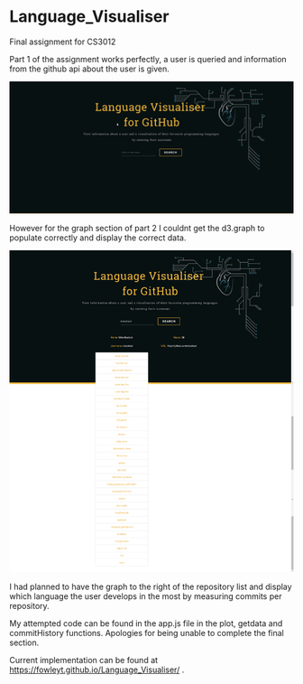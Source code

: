 # Language_Visualiser
Final assignment for CS3012

Part 1 of the assignment works perfectly, a user is queried and information from the github api about the user is given.

![](README%20images/chrome_2018-12-02_16-28-30.png)

However for the graph section of part 2 I couldnt get the d3.graph to populate correctly and display the correct data. 

![](README%20images/2018-12-02_16-31-22.png)

I had planned to have the graph to the right of the repository list and display which language the user develops in the most by measuring commits per repository.

My attempted code can be found in the app.js file in the plot, getdata and commitHistory functions.
Apologies for being unable to complete the final section.

Current implementation can be found at https://fowleyt.github.io/Language_Visualiser/ .
